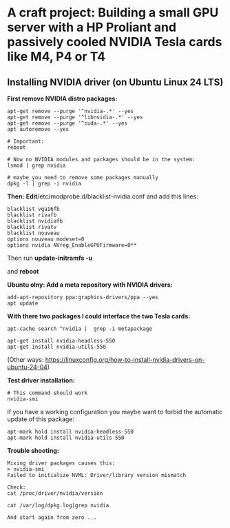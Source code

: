 # A craft project: Building a small GPU server with a HP Proliant and passively cooled NVIDIA Tesla cards like M4, P4 or T4 

## Installing NVIDIA driver (on Ubuntu Linux 24 LTS)
**First remove NVIDIA distro packages:**

```
apt-get remove --purge '^nvidia-.*' --yes
apt-get remove --purge '^libnvidia-.*' --yes
apt-get remove --purge '^cuda-.*' --yes
apt autoremove --yes

# Important:
reboot

# Now no NVIDIA modules and packages should be in the system:
lsmod | grep nvidia

# maybe you need to remove some packages manually
dpkg -l | grep -i nvidia 
```
**Then:**
**Edit**/etc/modprobe.d/blacklist-nvidia.conf and add this lines:
```
blacklist vga16fb
blacklist rivafb
blacklist nvidiafb
blacklist rivatv
blacklist nouveau
options nouveau modeset=0
options nvidia NVreg_EnableGPUFirmware=0**
```

Then run **update-initramfs -u**

and **reboot**

**Ubuntu olny: Add a meta repository with NVIDIA drivers:**
```
add-apt-repository ppa:graphics-drivers/ppa --yes
apt update
```


**With there two packages I could interface the two Tesla cards:**
```
apt-cache search ^nvidia |  grep -i metapackage 

apt-get install nvidia-headless-550
apt-get install nvidia-utils-550
```


(Other ways:  https://linuxconfig.org/how-to-install-nvidia-drivers-on-ubuntu-24-04)


**Test driver installation:**
```
# This command should work 
nvidia-smi 
```
If you have a working configuration you maybe want to forbid the automatic update of this package:
```
apt-mark hold install nvidia-headless-550
apt-mark hold install nvidia-utils-550
```

**Trouble shooting:**
```
Mixing driver packages causes this:
> nvidia-smi 
Failed to initialize NVML: Driver/library version mismatch

Check:
cat /proc/driver/nvidia/version

cat /var/log/dpkg.log|grep nvidia

And start again from zero ...
```
